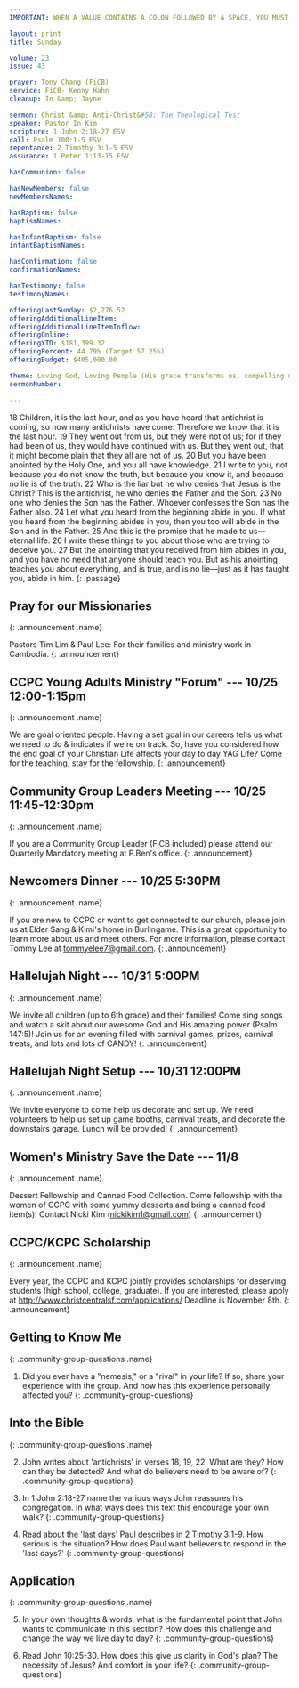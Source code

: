 ```yaml
---
IMPORTANT: WHEN A VALUE CONTAINS A COLON FOLLOWED BY A SPACE, YOU MUST USE &#58;

layout: print
title: Sunday

volume: 23
issue: 43

prayer: Tony Chang (FiCB)
service: FiCB- Kenny Hahn
cleanup: In &amp; Jayne

sermon: Christ &amp; Anti-Christ&#58; The Theological Test
speaker: Pastor In Kim
scripture: 1 John 2:18-27 ESV
call: Psalm 100:1-5 ESV
repentance: 2 Timothy 3:1-5 ESV
assurance: 1 Peter 1:13-15 ESV

hasCommunion: false

hasNewMembers: false
newMembersNames:

hasBaptism: false
baptismNames: 

hasInfantBaptism: false
infantBaptismNames: 

hasConfirmation: false
confirmationNames: 

hasTestimony: false
testimonyNames:

offeringLastSunday: $2,276.52
offeringAdditionalLineItem: 
offeringAdditionalLineItemInflow: 
offeringOnline: 
offeringYTD: $181,399.32
offeringPercent: 44.79% (Target 57.25%)
offeringBudget: $405,000.00

theme: Loving God, Loving People (His grace transforms us, compelling us to love others)
sermonNumber: 

---
```


18 Children, it is the last hour, and as you have heard that antichrist is coming, so now many antichrists have come. Therefore we know that it is the last hour. 19 They went out from us, but they were not of us; for if they had been of us, they would have continued with us. But they went out, that it might become plain that they all are not of us. 20 But you have been anointed by the Holy One, and you all have knowledge. 21 I write to you, not because you do not know the truth, but because you know it, and because no lie is of the truth. 22 Who is the liar but he who denies that Jesus is the Christ? This is the antichrist, he who denies the Father and the Son. 23 No one who denies the Son has the Father. Whoever confesses the Son has the Father also. 24 Let what you heard from the beginning abide in you. If what you heard from the beginning abides in you, then you too will abide in the Son and in the Father. 25 And this is the promise that he made to us—eternal life. 26 I write these things to you about those who are trying to deceive you. 27 But the anointing that you received from him abides in you, and you have no need that anyone should teach you. But as his anointing teaches you about everything, and is true, and is no lie—just as it has taught you, abide in him.
{: .passage}



## Pray for our Missionaries
{: .announcement .name}

Pastors Tim Lim &amp; Paul Lee: For their families and ministry work in Cambodia.
{: .announcement}

## CCPC Young Adults Ministry "Forum" --- 10/25 12:00-1:15pm
{: .announcement .name}

We are goal oriented people. Having a set goal in our careers tells us what we need to do & indicates if we're on track. So, have you considered how the end goal of your Christian Life affects your day to day YAG Life? Come for the teaching, stay for the fellowship.
{: .announcement}

## Community Group Leaders Meeting --- 10/25 11:45-12:30pm
{: .announcement .name}

If you are a Community Group Leader (FiCB included) please attend our Quarterly Mandatory meeting at P.Ben's office.
{: .announcement}

## Newcomers Dinner --- 10/25 5:30PM
{: .announcement .name}

If you are new to CCPC or want to get connected to our church, please join us at Elder Sang & Kimi's home in Burlingame. This is a great opportunity to learn more about us and meet others. For more information, please contact Tommy Lee at tommyelee7@gmail.com.
{: .announcement}

## Hallelujah Night --- 10/31 5:00PM
{: .announcement .name}

We invite all children (up to 6th grade) and their families! Come sing songs and watch a skit about our awesome God and His amazing power (Psalm 147:5)! Join us for an evening filled with carnival games, prizes, carnival treats, and lots and lots of CANDY!
{: .announcement}

## Hallelujah Night Setup --- 10/31 12:00PM
{: .announcement .name}

We invite everyone to come help us decorate and set up. We need volunteers to help us set up game booths, carnival treats, and decorate the downstairs garage. Lunch will be provided! 
{: .announcement}

## Women's Ministry Save the Date --- 11/8
{: .announcement .name}

Dessert Fellowship and Canned Food Collection. Come fellowship with the women of CCPC with some yummy desserts and bring a canned food item(s)! Contact Nicki Kim (nickikim1@gmail.com)
{: .announcement}

## CCPC/KCPC Scholarship
{: .announcement .name}

Every year, the CCPC and KCPC jointly provides scholarships for deserving students (high school, college, graduate). If you are interested, please apply at http://www.christcentralsf.com/applications/
Deadline is November 8th.
{: .announcement}

<!-- 
## Sign up for Community Group
{: .announcement .name}

Community Groups are where members of our church gather during the mid-week to study the Bible, share fellowship in Christ, prayerfully carry one another's burdens, and give thanks to our God. You can register online at christcentralsf.com/applications. If you have any questions, please email office@christcentralsf.com.
{: .announcement}

## Giving at Christ Central
{: .announcement .name}

You now have the option of donating and providing offering to the church online by clicking on the giving link at christcentralsf.com. Refer to the FAQ section of the site for more information. Contact Billy Kim or email give@christcentral.com.
{: .announcement} 
-->


## Getting to Know Me
{: .community-group-questions .name}

1) Did you ever have a "nemesis," or a "rival" in your life? If so, share your experience with the group. And how has this experience personally affected you?
{: .community-group-questions}

## Into the Bible
{: .community-group-questions .name}

2) John writes about 'antichrists' in verses 18, 19, 22. What are they? How can they be detected? And what do believers need to be aware of?
{: .community-group-questions}

3) In 1 John 2:18-27 name the various ways John reassures his congregation. In what ways does this text this encourage your own walk?
{: .community-group-questions}

4) Read about the 'last days' Paul describes in 2 Timothy 3:1-9. How serious is the situation? How does Paul want believers to respond in the 'last days?'
{: .community-group-questions}

## Application
{: .community-group-questions .name}

5) In your own thoughts &amp; words, what is the fundamental point that John wants to communicate in this section? How does this challenge and change the way we live day to day?
{: .community-group-questions}

6) Read John 10:25-30. How does this give us clarity in God's plan? The necessity of Jesus? And comfort in your life?
{: .community-group-questions}

 